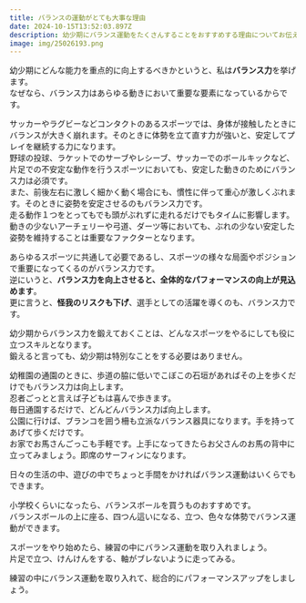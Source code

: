 ```yaml
---
title: バランスの運動がとても大事な理由
date: 2024-10-15T13:52:03.897Z
description: 幼少期にバランス運動をたくさんすることをおすすめする理由についてお伝えしている記事です。
image: img/25026193.png
---
```

幼少期にどんな能力を重点的に向上するべきかというと、私は**バランス力**を挙げます。\
なぜなら、バランス力はあらゆる動きにおいて重要な要素になっているからです。

サッカーやラグビーなどコンタクトのあるスポーツでは、身体が接触したときにバランスが大きく崩れます。そのときに体勢を立て直す力が強いと、安定してプレイを継続する力になります。\
野球の投球、ラケットでのサーブやレシーブ、サッカーでのボールキックなど、片足での不安定な動作を行うスポーツにおいても、安定した動きのためにバランス力は必須です。\
また、前後左右に激しく細かく動く場合にも、慣性に伴って重心が激しくぶれます。そのときに姿勢を安定させるのもバランス力です。\
走る動作１つをとってもでも頭がぶれずに走れるだけでもタイムに影響します。\
動きの少ないアーチェリーや弓道、ダーツ等においても、ぶれの少ない安定した姿勢を維持することは重要なファクターとなります。

あらゆるスポーツに共通して必要であるし、スポーツの様々な局面やポジションで重要になってくるのがバランス力です。\
逆にいうと、**バランス力を向上させると、全体的なパフォーマンスの向上が見込めます**。\
更に言うと、**怪我のリスクも下げ**、選手としての活躍を導くのも、バランス力です。

幼少期からバランス力を鍛えておくことは、どんなスポーツをやるにしても役に立つスキルとなります。\
鍛えると言っても、幼少期は特別なことをする必要はありません。

幼稚園の通園のときに、歩道の脇に低いでこぼこの石垣があればその上を歩くだけでもバランス力は向上します。\
忍者ごっとと言えば子どもは喜んで歩きます。\
毎日通園するだけで、どんどんバランス力ば向上します。\
公園に行けば、ブランコを囲う柵も立派なバランス器具になります。手を持ってあげて歩くだけです。\
お家でお馬さんごっこも手軽です。上手になってきたらお父さんのお馬の背中に立ってみましょう。即席のサーフィンになります。

日々の生活の中、遊びの中でちょっと手間をかければバランス運動はいくらでもできます。

小学校くらいになったら、バランスボールを買うものおすすめです。\
バランスボールの上に座る、四つん這いになる、立つ、色々な体勢でバランス運動ができます。

スポーツをやり始めたら、練習の中にバランス運動を取り入れましょう。\
片足で立つ、けんけんをする、軸がブレないように走ってみる。

練習の中にバランス運動を取り入れて、総合的にパフォーマンスアップをしましょう。